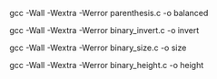 gcc -Wall -Wextra -Werror parenthesis.c -o balanced

gcc -Wall -Wextra -Werror binary_invert.c -o invert

gcc -Wall -Wextra -Werror binary_size.c -o size

gcc -Wall -Wextra -Werror binary_height.c -o height
